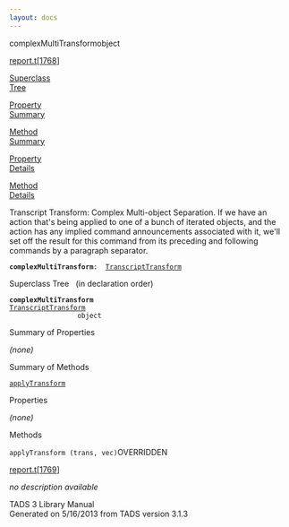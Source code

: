 ```yaml
---
layout: docs
---
```

<span class="title">complexMultiTransform</span><span class="type">object</span>

[report.t](../file/report.t.html)\[[1768](../source/report.t.html#1768)\]

[Superclass  
Tree](#_SuperClassTree_)

[Property  
Summary](#_PropSummary_)

[Method  
Summary](#_MethodSummary_)

[Property  
Details](#_Properties_)

[Method  
Details](#_Methods_)



Transcript Transform: Complex Multi-object Separation. If we have an
action that's being applied to one of a bunch of iterated objects, and
the action has any implied command announcements associated with it,
we'll set off the result for this command from its preceding and
following commands by a paragraph separator.

**`complexMultiTransform`**` :   `[`TranscriptTransform`](../object/TranscriptTransform.html)



<span id="_SuperClassTree_"></span>



<span class="hdln">Superclass Tree</span>   (in declaration order)



**`complexMultiTransform`**  
[`TranscriptTransform`](../object/TranscriptTransform.html)  
`                 object`  
<span id="_PropSummary_"></span>



<span class="hdln">Summary of Properties</span>  







*(none)* <span id="_MethodSummary_"></span>



<span class="hdln">Summary of Methods</span>  



[`applyTransform`](#applyTransform)



<span id="_Properties_"></span>



<span class="hdln">Properties</span>  



*(none)* <span id="_Methods_"></span>



<span class="hdln">Methods</span>  



<span id="applyTransform"></span>

`applyTransform (trans, vec)`<span class="rem">OVERRIDDEN</span>

[report.t](../file/report.t.html)\[[1769](../source/report.t.html#1769)\]



*no description available*





TADS 3 Library Manual  
Generated on 5/16/2013 from TADS version 3.1.3



